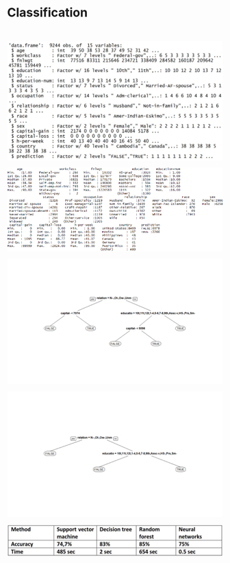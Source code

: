 # Classification

<p align="center">
  <br>
  
  ![](imgs/1.jpg?raw=true)
  
  ![](imgs/2.png?raw=true)

  ![](imgs/3.png?raw=true)

  ![](imgs/4.png?raw=true)

  ![](imgs/5.jpg?raw=true)
</p>
